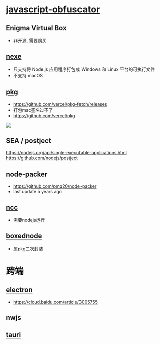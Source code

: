 # [javascript-obfuscator](https://www.npmjs.com/package/javascript-obfuscator)

## Enigma Virtual Box

- 非开源, 需要购买

## [nexe](https://github.com/nexe/nexe)

- 只支持将 Node.js 应用程序打包成 Windows 和 Linux 平台的可执行文件
- 不支持 macOS

## [pkg](https://www.npmjs.com/package/pkg)

- <https://github.com/vercel/pkg-fetch/releases>
- 打包mac签名过不了
- <https://github.com/vercel/pkg>

![](./.assets/README-2025-03-10-16-31-00.png)

## SEA / postject

<https://nodejs.org/api/single-executable-applications.html>
<https://github.com/nodejs/postject>

## node-packer

- <https://github.com/pmq20/node-packer>
- last update 5 years ago

## [ncc](https://github.com/vercel/ncc)

- 需要nodejs运行

## [boxednode](https://www.npmjs.com/package/boxednode)

- 属pkg二次封装

# 跨端

## [electron](https://www.npmjs.com/package/electron)

- <https://cloud.baidu.com/article/3005755>

## nwjs

## [tauri]( https://tauri.app/plugin/autostart/)
